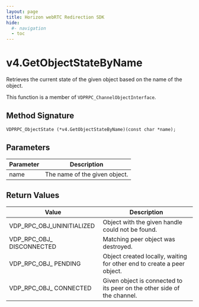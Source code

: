 ```yaml
---
layout: page
title: Horizon webRTC Redirection SDK
hide:
  #- navigation
  - toc
---
```

# v4.GetObjectStateByName

Retrieves the current state of the given object based on the name of the object.

This function is a member of `VDPRPC_ChannelObjectInterface`.

## Method Signature
```
VDPRPC_ObjectState (*v4.GetObjectStateByName)(const char *name);
```

## Parameters

| Parameter | Description |
| --------- | ----------- |
| name | The name of the given object. |

## Return Values

| Value | Description |
| ----- | ----------- |
| VDP_RPC_OBJ_UNINITIALIZED | Object with the given handle could not be found. |
| VDP_RPC_OBJ_ DISCONNECTED | Matching peer object was destroyed. |
| VDP_RPC_OBJ_ PENDING | Object created locally, waiting for other end to create a peer object. |
| VDP_RPC_OBJ_ CONNECTED | Given object is connected to its peer on the other side of the channel. |

